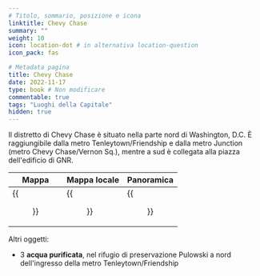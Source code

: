 ```yaml
---
# Titolo, sommario, posizione e icona
linktitle: Chevy Chase
summary: ""
weight: 10
icon: location-dot # in alternativa location-question
icon_pack: fas

# Metadata pagina
title: Chevy Chase
date: 2022-11-17
type: book # Non modificare
commentable: true
tags: "Luoghi della Capitale"
hidden: true
---
```





Il distretto di Chevy Chase è situato nella parte nord di Washington, D.C. È raggiungibile dalla metro Tenleytown/Friendship e dalla metro Junction (metro Chevy Chase/Vernon Sq.), mentre a sud è collegata alla piazza dell'edificio di GNR.

| Mappa                           | Mappa locale              | Panoramica            |
| ------------------------------- | ------------------------- | --------------------- |
| {{<figure src="fo3/Chevy_Chase_North_loc.webp">}} | {{<figure src="fo3/Chevy_Chase_map.webp">}} | {{<figure src="fo3/Chevy_Chase.webp">}} |


Altri oggetti:
- 3 **acqua purificata**, nel rifugio di preservazione Pulowski a nord dell'ingresso della metro Tenleytown/Friendship


